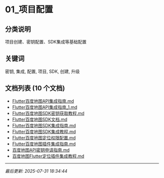 # 01_项目配置

## 分类说明
项目创建、密钥配置、SDK集成等基础配置

## 关键词
密钥, 集成, 配置, 项目, SDK, 创建, 升级

## 文档列表 (10 个文档)

- [Flutter百度地图API集成指南.md](Flutter百度地图API集成指南.md)
- [Flutter百度地图API集成指南_1.md](Flutter百度地图API集成指南_1.md)
- [Flutter百度地图SDK密钥获取教程.md](Flutter百度地图SDK密钥获取教程.md)
- [Flutter百度地图SDK文档.md](Flutter百度地图SDK文档.md)
- [Flutter百度地图SDK集成指南.md](Flutter百度地图SDK集成指南.md)
- [Flutter百度地图SDK集成教程.md](Flutter百度地图SDK集成教程.md)
- [Flutter百度地图定位权限配置.md](Flutter百度地图定位权限配置.md)
- [Flutter百度地图插件集成指南.md](Flutter百度地图插件集成指南.md)
- [百度地图API密钥申请指南.md](百度地图API密钥申请指南.md)
- [百度地图Flutter定位插件集成教程.md](百度地图Flutter定位插件集成教程.md)

---
*最后更新: 2025-07-31 18:34:44*
